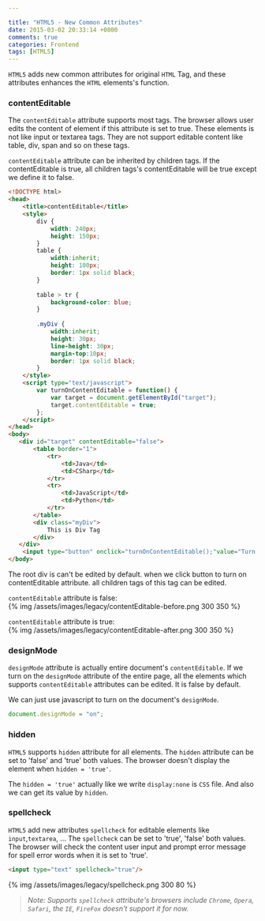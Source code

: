 ```yaml
---

title: "HTML5 - New Common Attributes"
date: 2015-03-02 20:33:14 +0800
comments: true
categories: Frontend
tags: [HTML5]
---
```

`HTML5` adds new common attributes for original `HTML` Tag, and these attributes enhances the `HTML` elements's function.   

### contentEditable
The `contentEditable` attribute supports most tags. The browser allows user edits the content of element if this attribute is set to true. These elements is not like input or textarea tags. They are not support editable content like table, div, span and so on these tags.   

<!-- more -->

`contentEditable` attribute can be inherited by children tags. If the contentEditable is true, all children tags's contentEditable will be true except we define it to false.   

``` html
<!DOCTYPE html>
<head>
    <title>contentEditable</title>
    <style>
        div {
            width: 240px;
            height: 150px;
        }
        table {
            width:inherit;
            height: 100px;
            border: 1px solid black;
        }
        
        table > tr {
            background-color: blue;
        }
        
        .myDiv {
            width:inherit;
            height: 30px;
            line-height: 30px;
            margin-top:10px;
            border: 1px solid black;
        }
    </style>
    <script type="text/javascript">
        var turnOnContentEditable = function() {
            var target = document.getElementById("target");
            target.contentEditable = true;
        };
    </script>
</head>
<body>
   <div id="target" contentEditable="false">
       <table border="1">
           <tr>
               <td>Java</td>
               <td>CSharp</td>
           </tr>
           <tr>
               <td>JavaScript</td>
               <td>Python</td>
           </tr>
       </table>
       <div class="myDiv">
           This is Div Tag
       </div>
   </div>
    <input type="button" onclick="turnOnContentEditable();"value="Turn On Edit Mode"></input>
</body>
```

The root div is can't be edited by default. when we click button to turn on contentEditable attribute. all children tags of this tag can be edited.   

`contentEditable` attribute is false:   
{% img /assets/images/legacy/contentEditable-before.png 300 350 %}  

`contentEditable` attribute is true:   
{% img /assets/images/legacy/contentEditable-after.png 300 350 %}  

### designMode
`designMode` attribute is actually entire document's `contentEditable`. If we turn on the `designMode` attribute of the entire page, all the elements which supports `contentEditable` attributes can be edited. It is false by default.    

We can just use javascript to turn on the document's `designMode`.   

``` javascript
document.designMode = "on";
```

### hidden
`HTML5` supports `hidden` attribute for all elements. The `hidden` attribute can be set to 'false' and 'true' both values. The browser doesn't display the element when `hidden = 'true'`.   

The `hidden = 'true'` actually like we write `display:none` is `CSS` file. And also we can get its value by `hidden`.

### spellcheck
`HTML5` add new attributes `spellcheck` for editable elements like `input`,`textarea`, ... The `spellcheck` can be set to 'true', 'false' both values. The browser will check the content user input and prompt error message for spell error words when it is set to 'true'. 

``` html
<input type="text" spellcheck="true"/>
```   
{% img /assets/images/legacy/spellcheck.png 300 80 %}
>*Note: Supports `spellcheck` attribute's browsers include `Chrome`, `Opera`, `Safari`, the `IE`, `FireFox` doesn't support it for now.*
